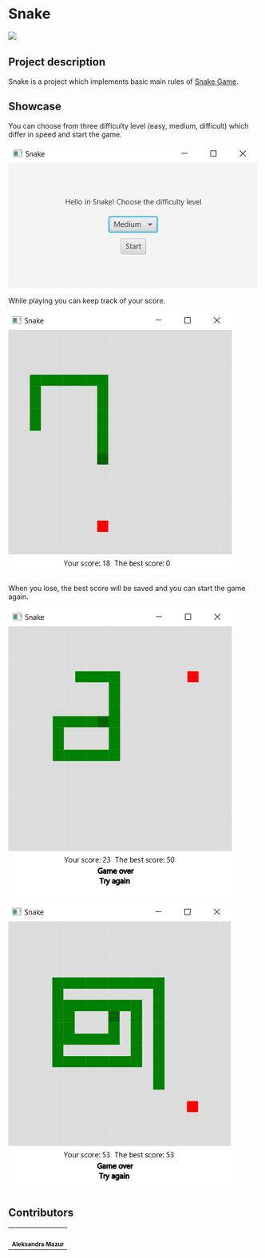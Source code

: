 # Snake

[![](https://img.shields.io/badge/JavaFX_Graphics-14.0.1-green)](https://mvnrepository.com/artifact/org.openjfx/javafx-graphics)

## Project description

Snake is a project which implements basic main rules of [Snake Game](https://en.wikipedia.org/wiki/Snake_(video_game_genre)).

## Showcase

You can choose from three difficulty level (easy, medium, difficult) which differ in speed and start the game.

![](res/2020-09-07-21-32-23.png)

While playing you can keep track of your score.

![](res/2020-09-07-21-47-05.png)

When you lose, the best score will be saved and you can start the game again.

![](res/2020-09-07-21-54-28.png)

![](res/2020-09-07-22-08-19.png)

## Contributors

<table>
  <tr>
    <td align="center"><a href="https://github.com/alexmaz99"><img src="https://avatars2.githubusercontent.com/u/56346754?s=460&u=a0c3bd4ae7860a0694db0110f7b10d80434fecd4&v=4" width="100px;" alt=""/><br /><sub><b>Aleksandra Mazur</b></sub></a><br /></td>
  </tr>
</table>